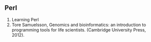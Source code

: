 ## Perl

1. Learning Perl
2. Tore Samuelsson, Genomics and bioinformatics: an introduction to programming tools for life scientists. (Cambridge University Press, 2012).